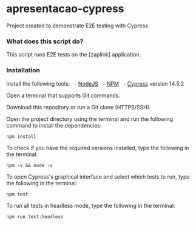 # apresentacao-cypress

Project created to demonstrate E2E testing with Cypress

### What does this script do?

This script runs E2E tests on the \[zaplink] application.

### Installation

Install the following tools:
    - [NodeJS](https://nodejs.org/en/download/ "NodeJS")
    - [NPM](https://www.npm.com/ "NPM")
    - [Cypress](https://www.npm.com/ "Cypress") version 14.5.2

Open a terminal that supports Git commands.

Download this repository or run a Git clone (HTTPS/SSH).

Open the project directory using the terminal and run the following command to install the dependencies:

```
npm install
```

To check if you have the required versions installed, type the following in the terminal:

```
npm -v && node -v
```

To open Cypress's graphical interface and select which tests to run, type the following in the terminal:

```
npm test
```

To run all tests in headless mode, type the following in the terminal:

```
npm run test:headless
```
